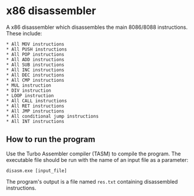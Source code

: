 # x86 disassembler

A x86 disassembler which disassembles the main 8086/8088 instructions. These include:

	* All MOV instructions
	* All PUSH instructions
	* All POP instructions
	* All ADD instructions
	* All SUB instructions
	* All INC instructions
	* All DEC instructions
	* All CMP instructions
	* MUL instruction
	* DIV instruction
	* LOOP instruction
	* All CALL instructions
	* All RET instructions
	* All JMP instructions
	* All conditional jump instructions
	* All INT instructions

## How to run the program

Use the Turbo Assembler compiler (TASM) to compile the program.
The executable file should be run with the name of an input file as a parameter:

	disasm.exe [input_file]
	
The program's output is a file named `res.txt` containing disassembled instructions.
